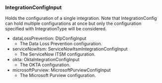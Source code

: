 ### IntegrationConfigInput
Holds the configuration of a single integration. Note that IntegrationConfig
 can hold multiple configurations at once but only the configuration specified
 with IntegrationType will be considered.

- dataLossPrevention: DlpConfigInput
  - The Data Loss Prevention configuration.
- serviceNowItsm: ServiceNowItsmIntegrationConfigInput
  - The ServiceNow ITSM configuration.
- okta: OktaIntegrationConfigInput
  - The OKTA configuration.
- microsoftPurview: MicrosoftPurviewConfigInput
  - The Microsoft Purview configuration.
